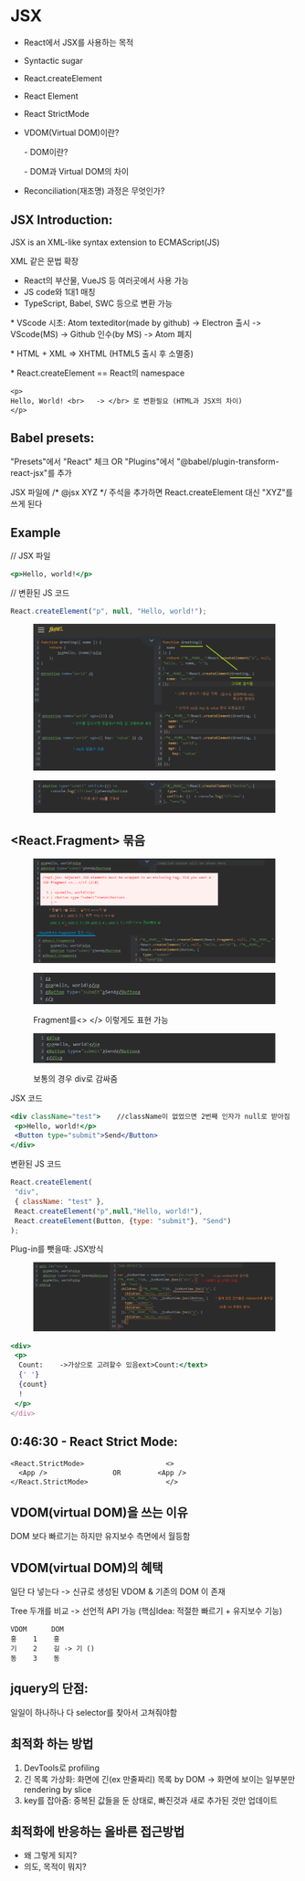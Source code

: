 # JSX

* React에서 JSX를 사용하는 목적
* Syntactic sugar
* React.createElement
* React Element
* React StrictMode
*   VDOM(Virtual DOM)이란?

    \- DOM이란?

    \- DOM과 Virtual DOM의 차이
* Reconciliation(재조명) 과정은 무엇인가?

## JSX Introduction:

JSX is an XML-like syntax extension to ECMAScript(JS)

XML 같은 문법 확장

* React의 부산물, VueJS 등 여러곳에서 사용 가능
* JS code와 1대1 매칭
* TypeScript, Babel, SWC 등으로 변환 가능

\* VScode 시초: Atom texteditor(made by github) -> Electron 출시 -> VScode(MS) -> Github 인수(by MS) -> Atom 폐지

\* HTML + XML => XHTML (HTML5 출시 후 소멸중)

\* React.createElement == React의 namespace

```markup
<p>
Hello, World! <br>   -> </br> 로 변환필요 (HTML과 JSX의 차이)
</p>
```

## Babel presets:

"Presets"에서 "React" 체크 OR "Plugins"에서 "@babel/plugin-transform-react-jsx"를 추가

JSX 파일에 /\* @jsx XYZ \*/ 주석을 추가하면 React.createElement 대신 "XYZ"를 쓰게 된다

## Example

// JSX 파일

```jsx
<p>Hello, world!</p>
```

// 변환된 JS 코드

```javascript
React.createElement("p", null, "Hello, world!");
```

<figure><img src="../.gitbook/assets/image (7).png" alt=""><figcaption></figcaption></figure>

<figure><img src="../.gitbook/assets/image (1) (2).png" alt=""><figcaption></figcaption></figure>

## \<React.Fragment> 묶음

<figure><img src="../.gitbook/assets/image (4).png" alt=""><figcaption></figcaption></figure>

<figure><img src="../.gitbook/assets/image (1) (3).png" alt=""><figcaption><p>Fragment를&#x3C;> &#x3C;/> 이렇게도 표현 가능</p></figcaption></figure>

<figure><img src="../.gitbook/assets/image.png" alt=""><figcaption><p>보통의 경우 div로 감싸줌</p></figcaption></figure>

JSX 코드

```jsx
<div className="test">    //className이 없었으면 2번째 인자가 null로 받아짐
 <p>Hello, world!</p>
 <Button type="submit">Send</Button>
</div>
```

변환된 JS 코드

```javascript
React.createElement(
 "div",
 { className: "test" },
 React.createElement("p",null,"Hello, world!"),
 React.createElement(Button, {type: "submit"}, "Send")
);
```

Plug-in를 뺏을때: JSX방식

<figure><img src="../.gitbook/assets/image (1).png" alt=""><figcaption></figcaption></figure>

```jsx
<div>
 <p>
  Count:    ->가상으로 고려할수 있음ext>Count:</text>
  {' '}
  {count}
  !
 </p>
</div>
```



## 0:46:30 - React Strict Mode:

```markup
<React.StrictMode>                    <>
  <App />                OR         <App />
</React.StrictMode>                   </>
```

## VDOM(virtual DOM)을 쓰는 이유

DOM 보다 빠르기는 하지만 유지보수 측면에서 월등함

## VDOM(virtual DOM)의 혜택

일단 다 넣는다 -> 신규로 생성된 VDOM & 기존의 DOM 이 존재

Tree 두개를 비교 -> 선언적 API 가능 (핵심Idea: 적절한 빠르기 + 유지보수 기능)

```
VDOM      DOM
홍    1    홍
기    2    길 -> 기 ()
동    3    동
```

## jquery의 단점:

일일이 하나하나 다 selector를 찾아서 고쳐줘야함

## 최적화 하는 방법

1. DevTools로 profiling
2. 긴 목록 가상화: 화면에 긴(ex 만줄짜리) 목록 by DOM -> 화면에 보이는 일부분만 rendering by slice
3. key를 잡아줌: 중복된 값들을 둔 상태로, 빠진것과 새로 추가된 것만 업데이트

## 최적화에 반응하는 올바른 접근방법

* 왜 그렇게 되지?
* 의도, 목적이 뭐지?

